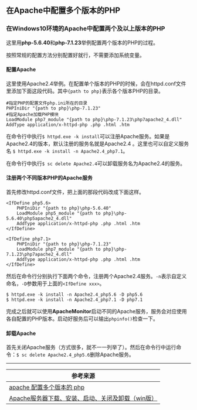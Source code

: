 ## 在Apache中配置多个版本的PHP

### 在Windows10环境的Apache中配置两个及以上版本的PHP

这里用**php-5.6.40**和**php-7.1.23**举例配置两个版本的PHP的过程。

按照常规的配置方法分别配置好就行，不需要添加系统变量。

#### 配置Apache

这里使用Apache2.4举例。在配置单个版本的PHP的时候，会在httpd.conf文件里添加下面这段代码。其中`{path to php}`表示各个版本PHP的目录。

```
#指定PHP的配置文件php.ini所在的目录
PHPIniDir "{path to php}\php-7.1.23"
#指定Apache加载PHP模块
LoadModule php7_module "{path to php}\php-7.1.23\php7apache2_4.dll"
AddType application/x-httpd-php .php .html .htm
```

在命令行中执行`$ httpd.exe -k install`可以注册Apache服务。如果是Apache2.4的版本，默认注册的服务名就是Apache2.4 。这里也可以自定义服务名 `$ httpd.exe -k install -n Apache2.4_php7.1`。

在命令行中执行`$ sc delete Apache2.4`可以卸载服务名为Apache2.4的服务。

#### 注册两个不同版本PHP的Apache服务

首先修改httpd.conf文件，把上面的那段代码改成下面这样。

```
<IfDefine php5.6>
    PHPIniDir "{path to php}\php-5.6.40"
    LoadModule php5_module "{path to php}\php-5.6.40\php5apache2_4.dll"
    AddType application/x-httpd-php .php .html .htm
</IfDefine>

<IfDefine php7.1>
    PHPIniDir "{path to php}\php-7.1.23"
    LoadModule php7_module "{path to php}\php-7.1.23\php7apache2_4.dll"
    AddType application/x-httpd-php .php .html .htm
</IfDefine>
```

然后在命令行分别执行下面两个命令，注册两个Apache2.4服务。`-n`表示自定义命名，`-D`参数用于上面的`<IfDefine xxx>`。

```shell
$ httpd.exe -k install -n Apache2.4_php5.6 -D php5.6
$ httpd.exe -k install -n Apache2.4_php7.1 -D php7.1
```

完成之后就可以使用**ApacheMonitor**启动不同的Apache服务，服务会对应使用各自配置的PHP版本。启动好服务后可以输出`phpinfo()`检查一下。

#### 卸载Apache

首先关闭Apache服务（方式很多，就不一一列举了）。然后在命令行中运行命令：`$ sc delete Apache2.4_php5.6`删除Apache服务。

---

| 参考来源                                                     |
| ------------------------------------------------------------ |
| [apache 配置多个版本的 php](https://www.cnblogs.com/songlen/p/6613884.html) |
| [Apache服务器下载、安装、启动、关闭及卸载（win版）](https://blog.csdn.net/wd2011063437/article/details/79088346) |
